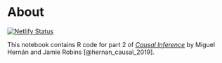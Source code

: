 # About

[![Netlify Status](https://api.netlify.com/api/v1/badges/bae5c9a1-62d3-4be6-aa66-15df09f7259b/deploy-status)](https://app.netlify.com/sites/causalinferencebookr/deploys)

This notebook contains R code for part 2 of [*Causal Inference*](https://www.hsph.harvard.edu/miguel-hernan/causal-inference-book/) by Miguel Hernán and Jamie Robins [@hernan_causal_2019]. 